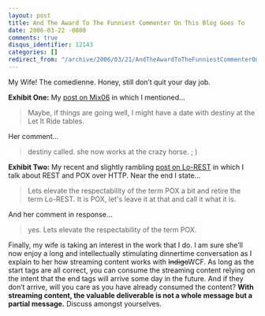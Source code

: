 ```yaml
---
layout: post
title: And The Award To The Funniest Commenter On This Blog Goes To
date: 2006-03-22 -0800
comments: true
disqus_identifier: 12143
categories: []
redirect_from: "/archive/2006/03/21/AndTheAwardToTheFunniestCommenterOnThisBlogGoesTo.aspx/"
---
```


My Wife! The comedienne. Honey, still don’t quit your day job.

**Exhibit One:** My [post on
Mix06](http://haacked.com/archive/2006/03/15/SeeYouAtMix06.aspx "See You At Mix06")
in which I mentioned...

> Maybe, if things are going well, I might have a date with destiny at
> the Let It Ride tables.

Her comment...

> destiny called. she now works at the crazy horse. ; )

**Exhibit Two:** My recent and slightly rambling [post on
Lo-REST](http://haacked.com/archive/2006/03/22/NoRESTInLo-REST.aspx "No REST in Lo-REST")
in which I talk about REST and POX over HTTP. Near the end I state...

> Lets elevate the respectability of the term POX a bit and retire the
> term Lo-REST. It is POX, let's leave it at that and call it what it
> is.

And her comment in response...

> yes. Lets elevate the respectability of the term POX.

Finally, my wife is taking an interest in the work that I do. I am sure
she’ll now enjoy a long and intellectually stimulating dinnertime
conversation as I explain to her how streaming content works with
~~Indigo~~WCF. As long as the start tags are all correct, you can
consume the streaming content relying on the intent that the end tags
will arrive some day in the future. And if they don’t arrive, will you
care as you have already consumed the content? **With streaming content,
the valuable deliverable is not a whole message but a partial message.**
Discuss amongst yourselves.

